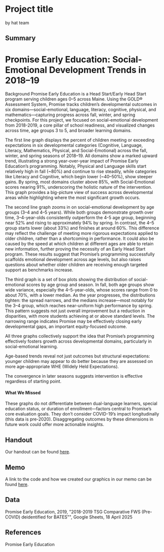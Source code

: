 Project title
================
by hat team

## Summary

# Promise Early Education: Social-Emotional Development Trends in 2018–19

Background
Promise Early Education is a Head Start/Early Head Start program serving children ages 0–5 across Maine. Using the GOLD® Assessment System, Promise tracks children’s developmental outcomes in six domains—social-emotional, language, literacy, cognitive, physical, and mathematics—capturing progress across fall, winter, and spring checkpoints. For this project, we focused on social-emotional development from 2018-2019, a core pillar of school readiness, and visualized changes across time, age groups 3 to 5, and broader learning domains.

The first line graph displays the percent of children meeting or exceeding expectations in six developmental categories (Cognitive, Language, Literacy, Mathematics, Physical, and Social-Emotional) across the fall, winter, and spring seasons of 2018–19. All domains show a marked upward trend, illustrating a strong year-over-year impact of Promise Early Education’s programming. Notably, Physical and Language skills start relatively high in fall (~80%) and continue to rise steadily, while categories like Literacy and Cognitive, which begin lower (~40–50%), show steeper gains. By spring, most domains cluster above 85%, with Social-Emotional scores nearing 91%, underscoring the holistic nature of the intervention. This graph provides a big-picture view of success across developmental areas while highlighting where the most significant growth occurs.

The second line graph zooms in on social-emotional development by age groups (3–4 and 4–5 years). While both groups demonstrate growth over time, 3–4-year-olds consistently outperform the 4-5 age group, beginning near 52% and rising to approximately 94% by spring. In contrast, the 4–5 group starts lower (about 33%) and finishes at around 60%. This difference may reflect the challenge of meeting more rigorous expectations applied to older children, rather than a shortcoming in performance. It could also be caused by the speed at which children at different ages are able to retain new information, further proving the necessity of an Early Head Start program. These results suggest that Promise’s programming successfully scaffolds emotional development across age levels, but also raises questions about whether older children are receiving enough targeted support as benchmarks increase.

The third graph is a set of box plots showing the distribution of social-emotional scores by age group and season. In fall, both age groups show wide variance, especially the 4–5-year-olds, whose scores range from 0 to about 70%, with a lower median. As the year progresses, the distributions tighten: the spread narrows, and the medians increase—most notably for the 3–4 group, which reaches near-uniform high performance by spring. This pattern suggests not just overall improvement but a reduction in disparities, with more students achieving at or above standard levels. The narrowing range indicates Promise may be effectively closing early developmental gaps, an important equity-focused outcome.

All three graphs collectively support the idea that Promise’s programming effectively fosters growth across developmental domains, particularly in social-emotional learning.

Age-based trends reveal not just outcomes but structural expectations: younger children may appear to do better because they are assessed on more age-appropriate WHE (Widely Held Expectations).

The convergence in later seasons suggests intervention is effective regardless of starting point.

#### What We Missed 
These graphs do not differentiate between dual-language learners, special education status, or duration of enrollment—factors central to Promise’s core evaluation goals.
They don’t consider COVID-19’s impact longitudinally (this data is pre-2020).
Disaggregating outcomes by these dimensions in future work could offer more actionable insights.



## Handout

Our handout can be found [here](https://github.com/ES-1085/f2024-ds1-project-hat-team/raw/main/HATteam_handout.pdf).

## Memo

A link to the code and how we created our graphics in our memo can be found [here](memo/memo.html).

## Data

Promise Early Education, 2019, "2018-2019 TSG Comparative FWS  (Pre-COVID) deidentified for BATES"", Google Sheets, 18 April 2025

## References

Promise Early Education
